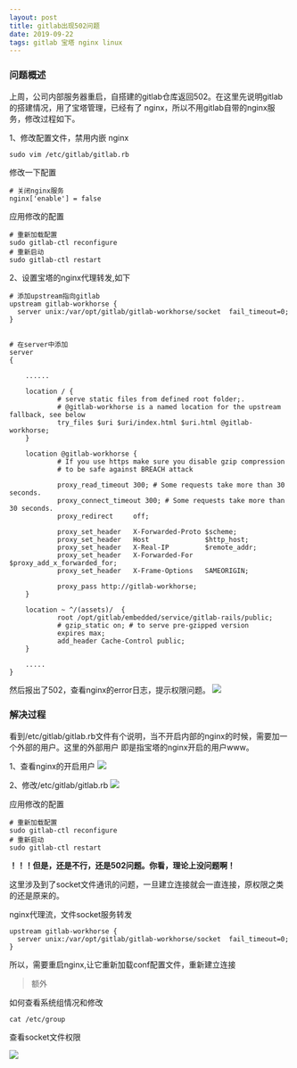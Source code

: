 ```yaml
---
layout: post
title: gitlab出现502问题
date: 2019-09-22
tags: gitlab 宝塔 nginx linux
---
```

### 问题概述
上周，公司内部服务器重启，自搭建的gitlab仓库返回502。在这里先说明gitlab的搭建情况，用了宝塔管理，已经有了
nginx，所以不用gitlab自带的nginx服务，修改过程如下。

1、修改配置文件，禁用内嵌 nginx
```
sudo vim /etc/gitlab/gitlab.rb
```

修改一下配置

```
# 关闭nginx服务
nginx['enable'] = false
```

应用修改的配置
```
# 重新加载配置
sudo gitlab-ctl reconfigure
# 重新启动
sudo gitlab-ctl restart
```

2、设置宝塔的nginx代理转发,如下
```
# 添加upstream指向gitlab
upstream gitlab-workhorse {
  server unix:/var/opt/gitlab/gitlab-workhorse/socket  fail_timeout=0;
}


# 在server中添加
server
{

    ......

    location / {
            # serve static files from defined root folder;.
            # @gitlab-workhorse is a named location for the upstream fallback, see below
            try_files $uri $uri/index.html $uri.html @gitlab-workhorse;
    }

    location @gitlab-workhorse {
            # If you use https make sure you disable gzip compression 
            # to be safe against BREACH attack

            proxy_read_timeout 300; # Some requests take more than 30 seconds.
            proxy_connect_timeout 300; # Some requests take more than 30 seconds.
            proxy_redirect     off;

            proxy_set_header   X-Forwarded-Proto $scheme;
            proxy_set_header   Host              $http_host;
            proxy_set_header   X-Real-IP         $remote_addr;
            proxy_set_header   X-Forwarded-For   $proxy_add_x_forwarded_for;
            proxy_set_header   X-Frame-Options   SAMEORIGIN;

            proxy_pass http://gitlab-workhorse;
    }

    location ~ ^/(assets)/  {
            root /opt/gitlab/embedded/service/gitlab-rails/public;
            # gzip_static on; # to serve pre-gzipped version
            expires max;
            add_header Cache-Control public;
    }

    .....
}
```

然后报出了502，查看nginx的error日志，提示权限问题。
![](http://img.zzhpeng.cn/Fkn0XGjtnpSN-0bTrMNeFeWo3wxr)

### 解决过程
看到/etc/gitlab/gitlab.rb文件有个说明，当不开启内部的nginx的时候，需要加一个外部的用户。这里的外部用户
即是指宝塔的nginx开启的用户www。

1、查看nginx的开启用户
![](http://img.zzhpeng.cn/FiqxjiPd1NGzUVLRyb9XmszwI9TE)

2、修改/etc/gitlab/gitlab.rb
![](http://img.zzhpeng.cn/Fp5IQkW4PcGC4O_-kF_oelDWhQJF)

应用修改的配置
```
# 重新加载配置
sudo gitlab-ctl reconfigure
# 重新启动
sudo gitlab-ctl restart
```

**！！！但是，还是不行，还是502问题。你看，理论上没问题啊！**

这里涉及到了socket文件通讯的问题，一旦建立连接就会一直连接，原权限之类的还是原来的。

nginx代理流，文件socket服务转发
```
upstream gitlab-workhorse {
  server unix:/var/opt/gitlab/gitlab-workhorse/socket  fail_timeout=0;
}
```

所以，需要重启nginx,让它重新加载conf配置文件，重新建立连接


> 额外

如何查看系统组情况和修改
```
cat /etc/group
```

查看socket文件权限

![](http://img.zzhpeng.cn/FgyLa8Dd6ArOr3F--bvO2qDsoInw)